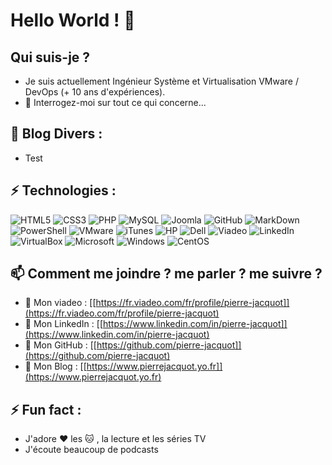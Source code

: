 # Hello World ! 👋

## Qui suis-je ?
- Je suis actuellement Ingénieur Système et Virtualisation VMware / DevOps (+ 10 ans d'expériences).
- 💬 Interrogez-moi sur tout ce qui concerne...

## 📕 Blog Divers :
- Test

## ⚡ Technologies :
![HTML5](https://img.shields.io/badge/-HTML5-red?style=flat-square&logo=html5&logoColor=white)
![CSS3](https://img.shields.io/badge/-CSS3-1572B6?style=flat-square&logo=css3)
![PHP](https://img.shields.io/badge/-PHP-474A8A?style=flat-square&logo=php)
![MySQL](https://img.shields.io/badge/-MySQL-yellow?style=flat-square&logo=mysql)
![Joomla](https://img.shields.io/badge/Joomla-darkblue?style=flat-square&logo=joomla)
![GitHub](https://img.shields.io/badge/-GitHub-black?style=flat-square&logo=github)
![MarkDown](https://img.shields.io/badge/markdown-green?&style=flat-square&logo=markdown)
![PowerShell](https://img.shields.io/badge/PowerShell-183A61?style=flat-square&logo=powershell)
![VMware](https://img.shields.io/badge/VMware-darkgreen?style=flat-square&logo=vmware&logoColor=white)
![iTunes](https://img.shields.io/badge/iTunes-deeppink?style=flat-square&logo=itunes&logoColor=white)
![HP](https://img.shields.io/badge/HP-black?style=flat-square&logo=hp)
![Dell](https://img.shields.io/badge/Dell-purple?style=flat-square&logo=dell)
![Viadeo](https://img.shields.io/badge/Viadeo-black?style=flat-square&logo=viadeo)
![LinkedIn](https://img.shields.io/badge/LinkedIn-blue?style=flat-square&logo=linkedin)
![VirtualBox](https://img.shields.io/badge/VirtualBox-darkorange?style=flat-square&logo=virtualbox)
![Microsoft](https://img.shields.io/badge/Microsoft-grey?style=flat-square&logo=microsoft)
![Windows](https://img.shields.io/badge/Windows-darkcyan?style=flat-square&logo=windows)
![CentOS](https://img.shields.io/badge/CentOS-brown?style=flat-square&logo=centos)

## 📫 Comment me joindre ? me parler ? me suivre ?
- :link: Mon viadeo : [[https://fr.viadeo.com/fr/profile/pierre-jacquot]](https://fr.viadeo.com/fr/profile/pierre-jacquot)
- :link: Mon LinkedIn : [[https://www.linkedin.com/in/pierre-jacquot]](https://www.linkedin.com/in/pierre-jacquot)
- :link: Mon GitHub : [[https://github.com/pierre-jacquot]](https://github.com/pierre-jacquot)
- :link: Mon Blog : [[https://www.pierrejacquot.yo.fr]](https://www.pierrejacquot.yo.fr)

## ⚡ Fun fact :
- J'adore :heart: les :cat: , la lecture et les séries TV
- J'écoute beaucoup de podcasts
<!--
**pierre-jacquot/pierre-jacquot** is a ✨ _special_ ✨ repository because its `README.md` (this file) appears on your GitHub profile.

Here are some ideas to get you started :

- 🔭 I’m currently working on ...
- 🌱 I’m currently learning ...
- 👯 I’m looking to collaborate on ...
- 🤔 I’m looking for help with ...
- 💬 Ask me about ...
- 📫 How to reach me: ...
- 😄 Pronouns: ...
- ⚡ Fun fact: ...
-->
